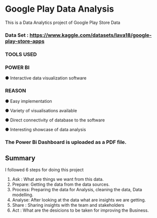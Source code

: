 # Google Play Data Analysis
This is a Data Analytics project of Google Play Store Data

### Data Set : https://www.kaggle.com/datasets/lava18/google-play-store-apps

### TOOLS USED 

### POWER BI

● Interactive data visualization software

### REASON

● Easy implementation

● Variety of visualisations available

● Direct connectivity of database to the software

● Interesting showcase of data analysis

### The Power Bi Dashboard is uploaded as a PDF file.


## Summary

I followed 6 steps for doing this project

1. Ask : What are things we want from this data.
2. Prepare: Getting the data from the data sources.
3. Process: Preparing the data for Analysis, cleaning the data, Data modelling.
4. Analyse: After looking at the data what are insights we are getting.
5. Share : Sharing insights with the team and stakeholders
6. Act : What are the desicions to be taken for improving the Business.




